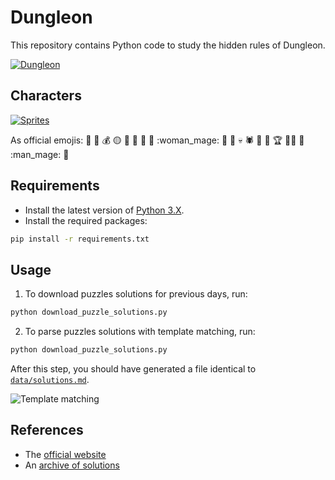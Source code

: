# Dungleon

This repository contains Python code to study the hidden rules of Dungleon.

[![Dungleon][img-cover]][game]

## Characters

[![Sprites][img-sprites]][img-sprites-original]

As official emojis:
:bow_and_arrow: :bat: :moneybag: :yellow_circle: :dragon_face: :frog: :japanese_goblin: :crown: :woman_mage: :imp: :japanese_ogre: :skull: :spider: :bust_in_silhouette: :no_entry_sign: :trophy: :man_farmer: :person_fencing: :man_mage: :zombie:

## Requirements

- Install the latest version of [Python 3.X][python-download].
- Install the required packages:

```bash
pip install -r requirements.txt
```

## Usage

1) To download puzzles solutions for previous days, run:

```bash
python download_puzzle_solutions.py 
```

2) To parse puzzles solutions with template matching, run:

```bash
python download_puzzle_solutions.py 
```

After this step, you should have generated a file identical to [`data/solutions.md`][solutions-markdown].

![Template matching][template-matching]

## References

- The [official website][game]
- An [archive of solutions][solutions]

[python-download]: <https://www.python.org/downloads/>
[game]: <https://www.dungleon.com/>
[solutions]: <https://public.amplenote.com/v9pKb8k54NRetqnjUodLsFKF>
[img-cover]: <https://github.com/woctezuma/dungleon/wiki/img/cover.png>
[img-sprites]: <https://github.com/woctezuma/dungleon/wiki/img/sprites/big.png>
[img-sprites-original]: <https://www.dungleon.com/images/elements/big/sprites.png>
[template-matching]: <https://github.com/woctezuma/dungleon/wiki/img/template_matching.png>
[solutions-markdown]: <data/solutions.md>

